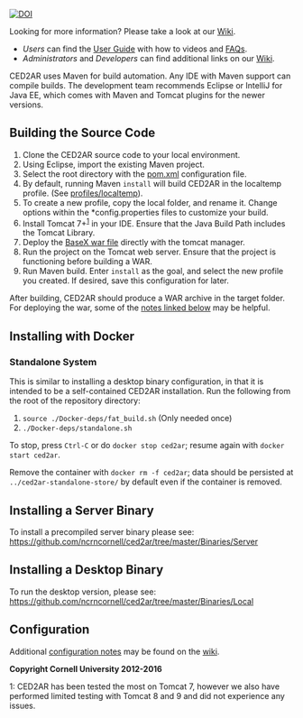 [![DOI](https://zenodo.org/badge/DOI/10.5281/zenodo.597000.svg)](https://doi.org/10.5281/zenodo.597000)

Looking for more information? Please take a look at our [Wiki](/ncrncornell/ced2ar/wiki).
* _Users_ can find the [User Guide](/ncrncornell/ced2ar/wiki/User's-Guide) with how to videos and [FAQs](/ncrncornell/ced2ar/wiki/FAQs).
* _Administrators_ and _Developers_ can find additional links on our [Wiki](/ncrncornell/ced2ar/wiki).

CED2AR uses Maven for build automation. Any IDE with Maven support can 
compile builds. The development team recommends Eclipse or IntelliJ 
for Java EE, which comes with Maven and Tomcat plugins for the newer 
versions.

## Building the Source Code

1. Clone the CED2AR source code to your local environment. 
2. Using Eclipse, import the existing Maven project. 
3. Select the root directory with the [pom.xml](Source/pom.xml) configuration file.
4. By default, running Maven `install` will build CED2AR in the localtemp 
profile. (See [profiles/localtemp](Source/pom.xml)). 
5. To create a new profile, copy the local folder, and rename it. Change options within the *config.properties files to customize your build.
6. Install Tomcat 7+<sup>[1](#footnote1)</sup> in your IDE. Ensure that 
the Java Build Path includes the Tomcat Library. 
7. Deploy the [BaseX war file](BaseXTemplate/BaseX.war) directly with the 
tomcat manager.
8. Run the project on the Tomcat web server. Ensure that the project is 
functioning before building a WAR. 
9. Run Maven build. Enter `install` as the goal, and select the new 
profile you created. If desired, save this configuration for later.

After building, CED2AR should produce a WAR archive in the target folder. 
For deploying the war, some of the [notes linked below](#installing-a-server-binary) may be helpful.

## Installing with Docker

### Standalone System

This is similar to installing a desktop binary configuration, in that it is
intended to be a self-contained CED2AR installation. Run the following
from the root of the repository directory:

1. `source ./Docker-deps/fat_build.sh` (Only needed once)
2. `./Docker-deps/standalone.sh`

To stop, press `Ctrl-C` or do `docker stop ced2ar`; resume again with `docker start ced2ar`.

Remove the container with `docker rm -f ced2ar`; data should be persisted at 
`../ced2ar-standalone-store/` by default even if the container is removed.

## Installing a Server Binary
To install a precompiled server binary please see:
https://github.com/ncrncornell/ced2ar/tree/master/Binaries/Server

## Installing a Desktop Binary
To run the desktop version, please see:
https://github.com/ncrncornell/ced2ar/tree/master/Binaries/Local

## Configuration
Additional [configuration notes](https://github.com/ncrncornell/ced2ar/wiki/The-CED2AR-Configuration-Files) may be found on the [wiki](https://github.com/ncrncornell/ced2ar/wiki).

**Copyright Cornell University 2012-2016**

<a name="footnote1">1</a>: CED2AR has been tested the most on Tomcat 7,
however we also have performed limited testing with Tomcat 8 and 9 and did not
experience any issues.

